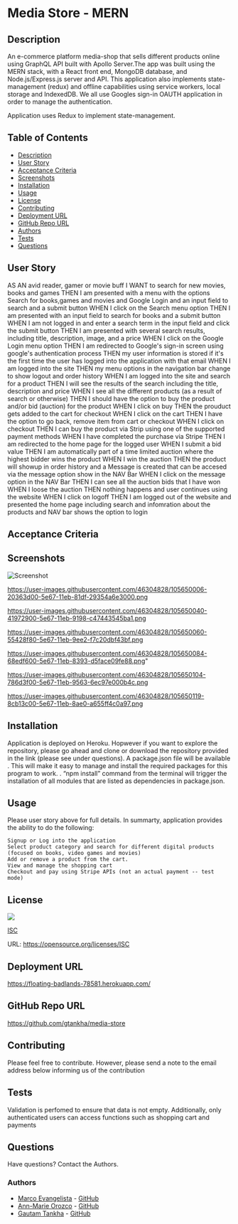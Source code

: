 # Media Store - MERN

## Description
  An e-commerce platform media-shop that sells different products online using  GraphQL API built with Apollo Server.The app was built using the MERN stack, with a React front end, MongoDB database, and Node.js/Express.js server and API. This application also implements state-management (redux) and offline capabilities using service workers, local storage and IndexedDB. We all use Googles sign-in OAUTH application in order to manage the authentication.

  Application uses Redux to implement state-management. 
## Table of Contents
 - [Description](#description)
 - [User Story](#user-story)
 - [Acceptance Criteria](#acceptance-criteria)
 - [Screenshots](#screenshots)
 - [Installation](#installation)
 - [Usage](#usage)
 - [License](#license)
 - [Contributing](#contributing)
 - [Deployment URL](#Deployment-URL)
 - [GitHub Repo URL](#GitHub-Repo-URL)
 - [Authors](#authors)
 - [Tests](#tests)
 - [Questions](#questions)

## User Story
AS AN avid reader, gamer or movie buff
I WANT to search for new movies, books and games 
THEN  I am presented with a menu with the options Search for books,games and movies and Google Login and an input field to search and a submit button
WHEN I click on the Search menu option
THEN I am presented with an input field to search for books and a submit button
WHEN I am not logged in and enter a search term in the input field and click the submit button
THEN I am presented with several search results, including title, description, image, and a price 
WHEN I click on the Google Login menu option
THEN I am redirected to Google's sign-in screen using google's authentication process
THEN my user information is stored if it's the first time the user has logged into the application with that email 
WHEN I am logged into the site
THEN my menu options in the navigation bar change to show logout and order history
WHEN I am logged into the site and search for a product
THEN I will see the results of the search including the title, description and price
WHEN I see all the different products (as a result of search or otherwise)
THEN I should have the option to buy the product and/or bid (auction) for the product
WHEN I click on buy
THEN the prouduct gets added to the cart for checkout
WHEN I click on the cart
THEN I have the option to go back, remove item from cart or checkout 
WHEN I click on checkout 
THEN I can buy the product via Strip using one of the supported payment methods
WHEN I have completed the purchase via Stripe
THEN I am redirected to the home page for the logged user
WHEN I submit a bid value
THEN I am automatically part of a time limited auction where the highest bidder wins the product
WHEN I win the auction
THEN the product will showup in order history and a Message is created that can be accesed via the message option show in the NAV Bar
WHEN I click on the message option in the NAV Bar
THEN I can see all the auction bids that I have won
WHEN I loose the auction
THEN nothing happens and user continues using the website
WHEN I click on logoff
THEN I am logged out of  the website and presented the home page including search and infomration about the products and NAV bar shows the option to login

## Acceptance Criteria

## Screenshots
![Screenshot](https://user-images.githubusercontent.com/46304828/105649932-e6653680-5e66-11eb-8aac-e28163be4605.png)

https://user-images.githubusercontent.com/46304828/105650006-20363d00-5e67-11eb-81df-29354a6e3000.png

https://user-images.githubusercontent.com/46304828/105650040-41972900-5e67-11eb-9198-c47443545ba1.png

https://user-images.githubusercontent.com/46304828/105650060-55428f80-5e67-11eb-9ee2-f7c20dbf43bf.png

https://user-images.githubusercontent.com/46304828/105650084-68edf600-5e67-11eb-8393-d5face09fe88.png"

https://user-images.githubusercontent.com/46304828/105650104-786d3f00-5e67-11eb-9563-6ec97e000b4c.png

https://user-images.githubusercontent.com/46304828/105650119-8cb13c00-5e67-11eb-8ae0-a655ff4c0a97.png

## Installation
 Application is deployed on Heroku. 
 Hopwever if you want to explore the repository, please go ahead and clone or download the repository provided in the link (please see under questions).  A package.json file will be available . This will make it easy to manage and install the required packages for this program to work. . “npm install” command from the terminal will trigger the installation of all modules that are listed as dependencies in package.json.

 ## Usage
  Please user story above for full details. 
  In summarty, application provides the ability to do the following: 

    Signup or Log into the application
    Select product category and search for different digital products (focused on books, video games and movies)
    Add or remove a product from the cart.
    View and manage the shopping cart
    Checkout and pay using Stripe APIs (not an actual payment -- test mode)


  ## License
   ![](https://img.shields.io/badge/License-ISC-blue.svg)
  
  [ISC](https://opensource.org/licenses/ISC)

  URL: https://opensource.org/licenses/ISC

## Deployment URL
https://floating-badlands-78581.herokuapp.com/


## GitHub Repo URL
https://github.com/gtankha/media-store

## Contributing
  Please feel free to contribute. However, please send a note to the email address below informing us of the contribution

## Tests
  Validation is perfomed to ensure that data is not empty. Additionally, only authenticated users can access functions such as shopping cart and payments

## Questions
Have questions? Contact the Authors. 

### Authors
* [Marco Evangelista](https://marcobjj.github.io/react-portfolio/) - [GitHub](https://github.com/marcobjj?tab=repositories)
* [Ann-Marie Orozco](http://ann760.github.io/developer-portfolio) - [GitHub](https://github.com/ann760)
* [Gautam Tankha](https://gtankha.github.io/portfolio_react/) - [GitHub](https://github.com/gtankha?tab=repositories)
  



